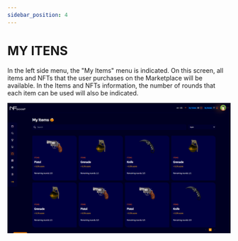 ```yaml
---
sidebar_position: 4
---
```


# MY ITENS

In the left side menu, the "My Items" menu is indicated. On this screen, all items and NFTs that the user purchases on the Marketplace will be available. In the Items and NFTs information, the number of rounds that each item can be used will also be indicated.

![1](./../assets/meusitens.png)
